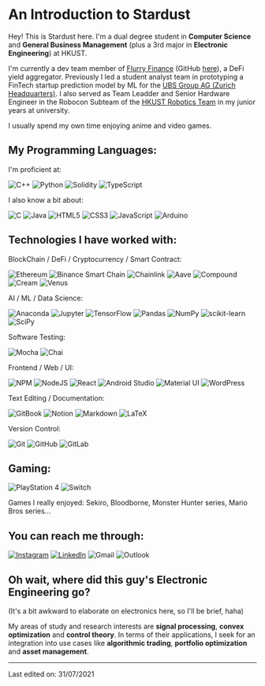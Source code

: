 # An Introduction to Stardust

Hey! This is Stardust here. I'm a dual degree student in **Computer Science** and **General Business Management** (plus a 3rd major in **Electronic Engineering**) at HKUST.

I'm currently a dev team member of [Flurry Finance](https://www.flurry.finance/) (GitHub [here](https://github.com/FlurryFinance)), a DeFi yield aggregator. Previously I led a student analyst team in prototyping a FinTech startup prediction model by ML for the [UBS Group AG (Zurich Headquarters)](https://www.ubs.com). I also served as Team Leadder and Senior Hardware Engineer in the Robocon Subteam of the [HKUST Robotics Team](https://robotics.ust.hk/) in my junior years at university.

I usually spend my own time enjoying anime and video games.

## My Programming Languages:

I'm proficient at:

![C++](https://img.shields.io/badge/C++-%2300599C.svg?style=flat&logo=c%2B%2B&logoColor=white)
![Python](https://img.shields.io/badge/Python-%2314354C.svg?style=flat&logo=python&logoColor=white)
![Solidity](https://img.shields.io/badge/Solidity-2980b9.svg?style=flat&logo=Solidity&logoColor=1c1c1c)
![TypeScript](https://img.shields.io/badge/TypeScript-%23007ACC.svg?style=flat&logo=typescript&logoColor=white)

I also know a bit about:

![C](https://img.shields.io/badge/C-%2300599C.svg?style=flat&logo=c&logoColor=white)
![Java](https://img.shields.io/badge/Java-%23ED8B00.svg?style=flat&logo=java&logoColor=white)
![HTML5](https://img.shields.io/badge/HTML5-000000?style=flat&logo=HTML5)
![CSS3](https://img.shields.io/badge/CSS3-%231572B6.svg?style=flat&logo=css3&logoColor=white)
![JavaScript](https://img.shields.io/badge/JavaScript-%23323330.svg?style=flat&logo=javascript&logoColor=%23F7DF1E)
![Arduino](https://img.shields.io/badge/-Arduino-00979D?style=flat&logo=Arduino&logoColor=white)

## Technologies I have worked with:

BlockChain / DeFi / Cryptocurrency / Smart Contract:

![Ethereum](https://img.shields.io/badge/Ethereum-151c2f.svg?style=flat&logo=ethereum&logoColor=8a92b2)
![Binance Smart Chain](https://img.shields.io/badge/Binance_Smart_Chain-202733.svg?style=flat&logo=binance&logoColor=f0b809)
![Chainlink](https://img.shields.io/badge/Chainlink-white.svg?style=flat&logo=chainlink&logoColor=375bd2)
![Aave](https://img.shields.io/badge/Aave-ba58a3.svg?style=flat&logo=aave&logoColor=white)
![Compound](https://img.shields.io/badge/Compound-00d395.svg?style=flat&logo=compound&logoColor=white)
![Cream](https://img.shields.io/badge/Cream-69e2dc.svg?style=flat&logo=cream&logoColor=white)
![Venus](https://img.shields.io/badge/Venus-f9be56.svg?style=flat&logo=venus&logoColor=white)

AI / ML / Data Science:

![Anaconda](https://img.shields.io/badge/Anaconda-3eb049.svg?style=flat&logo=anaconda&logoColor=white)
![Jupyter](https://img.shields.io/badge/Jupyter-%23F37626.svg?style=flat&logo=Jupyter&logoColor=white)
![TensorFlow](https://img.shields.io/badge/TensorFlow-%23FF6F00.svg?style=flat&logo=TensorFlow&logoColor=white)
![Pandas](https://img.shields.io/badge/Pandas-%23150458.svg?style=flat&logo=pandas&logoColor=white)
![NumPy](https://img.shields.io/badge/Numpy-%23013243.svg?style=flat&logo=numpy&logoColor=white)
![scikit-learn](https://img.shields.io/badge/scikit--learn-%23F7931E.svg?style=flat&logo=scikit-learn&logoColor=white)
![SciPy](https://img.shields.io/badge/SciPy-%230C55A5.svg?style=flat&logo=scipy&logoColor=%white)

Software Testing:

![Mocha](https://img.shields.io/badge/Mocha-%238D6748?style=flat&logo=Mocha&logoColor=white)
![Chai](https://img.shields.io/badge/Chai-e9ce99?style=flat&logo=chai&logoColor=9b1b14)

Frontend / Web / UI:

![NPM](https://img.shields.io/badge/NPM-%23000000.svg?style=flat&logo=npm&logoColor=white)
![NodeJS](https://img.shields.io/badge/Node.js-%2343853D.svg?style=flat&logo=node.js&logoColor=white)
![React](https://img.shields.io/badge/React-%2320232a.svg?style=flat&logo=react&logoColor=%2361DAFB)
![Android Studio](https://img.shields.io/badge/Android_Studio-6e6e6e.svg?style=flat&logo=androidstudio&logoColor=94c855)
![Material UI](https://img.shields.io/badge/Material--UI-%230081CB.svg?style=flat&logo=material-ui&logoColor=white)
![WordPress](https://img.shields.io/badge/WordPress-%23117AC9.svg?style=flat&logo=WordPress&logoColor=white)

Text Editing / Documentation:

![GitBook](https://img.shields.io/badge/GitBook-1c2e27.svg?style=flat&logo=GitBook&logoColor=white)
![Notion](https://img.shields.io/badge/Notion-%23000000.svg?style=flat&logo=notion&logoColor=white)
![Markdown](https://img.shields.io/badge/Markdown-%23000000.svg?style=flat&logo=markdown&logoColor=white)
![LaTeX](https://img.shields.io/badge/LaTeX-%23008080.svg?style=flat&logo=latex&logoColor=white)

Version Control:

![Git](https://img.shields.io/badge/Git-%23F05033.svg?style=flat&logo=git&logoColor=white)
![GitHub](https://img.shields.io/badge/GitHub-%23121011.svg?style=flat&logo=github&logoColor=white)
![GitLab](https://img.shields.io/badge/GitLab-%23181717.svg?style=flat&logo=gitlab&logoColor=white)

## Gaming:

![PlayStation 4](https://img.shields.io/badge/PlayStation%204-003791?style=flat&logo=playstation-4&logoColor=white)
![Switch](https://img.shields.io/badge/Switch-E60012?style=flat&logo=nintendo-switch&logoColor=white)

Games I really enjoyed: Sekiro, Bloodborne, Monster Hunter series, Mario Bros series...

## You can reach me through:

[![Instagram](https://img.shields.io/badge/stardust__lid-%23E4405F.svg?style=flat&logo=Instagram&logoColor=white)](https://www.instagram.com/stardust_lid/)
[![LinkedIn](https://img.shields.io/badge/Calvin_Li-%230077B5.svg?style=flat&logo=linkedin&logoColor=white)](https://www.linkedin.com/in/calvin-kin-fung-li/)
![Gmail](https://img.shields.io/badge/calvin.li@flurry.finance-D14836?style=flat&logo=gmail&logoColor=white)
![Outlook](https://img.shields.io/badge/kfliad@connect.ust.hk-0078D4?style=flat&logo=microsoft-outlook&logoColor=white)

## Oh wait, where did this guy's Electronic Engineering go?

(It's a bit awkward to elaborate on electronics here, so I'll be brief, haha) 

My areas of study and research interests are **signal processing**, **convex optimization** and **control theory**. In terms of their applications, I seek for an integration into use cases like **algorithmic trading**, **portfolio optimization** and **asset management**.

----
Last edited on: 31/07/2021
<!--
**StardustLID/StardustLID** is a ✨ _special_ ✨ repository because its `README.md` (this file) appears on your GitHub profile.

Here are some ideas to get you started:

- 🔭 I’m currently working on ...
- 🌱 I’m currently learning ...
- 👯 I’m looking to collaborate on ...
- 🤔 I’m looking for help with ...
- 💬 Ask me about ...
- 📫 How to reach me: ...
- 😄 Pronouns: ...
- ⚡ Fun fact: ...
-->
